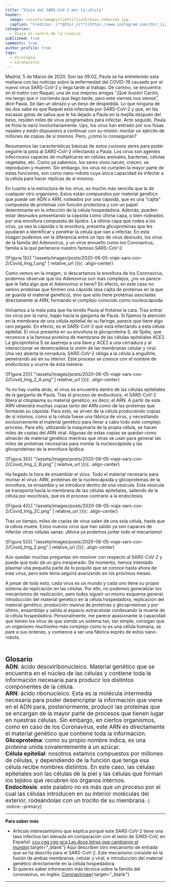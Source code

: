 ```yaml
---
title: "Viaje del SARS-CoV-2 por la célula"
header:
  image: /assets/images/CientificasErbias_reducida.jpg
  caption: "Créditos: [**@Chir_ii**](https://www.instagram.com/chir_ii/?hl=en)"
categories:
  - Viaje al centro de la ciencia
published: true
comments: true
author_profile: true
tags:
  - Virología
  - Coronavirus
--- 
```


 
Madrid, 5 de Marzo de 2020. Son las 09:02, Paula se ha entretenido esta mañana con las noticias sobre la enfermedad del COVID-19 causado por el nuevo virus SARS-CoV-2 y llega tarde al trabajo. De camino, se encuentra en el metro con Raquel, una de sus mejores amigas “¡Qué ilusión! Cariño, me tengo que ir corriendo que llego tarde, pero este viernes nos vemos”, dice Paula. Se dan un abrazo y un beso de despedida. Lo que ninguna de las dos sabe es que Raquel está infectada por SARS-CoV-2 y que, en las escasas gotas de saliva que le ha dejado a Paula en la mejilla después del beso, residen miles de virus programados para infectar. Acto seguido, Paula se frota la nariz involuntariamente. Ups, los virus han entrado por sus fosas nasales y están dispuestos a continuar con su misión: montar un ejército de millones de copias de sí mismos. Pero, ¿cómo lo conseguirán?
 
Resumamos las características básicas de estos curiosos seres para poder seguirle la pista al SARS-CoV-2 infectando a Paula. Los virus son agentes infecciosos capaces de multiplicarse en células animales, bacterias, células vegetales, etc. Como ya sabemos, los seres vivos nacen, crecen, se reproducen y mueren. Sin embargo, los virus no cumplen la mayor parte de estas funciones, son como nano-robots cuya única capacidad es infectar a la célula para hacer réplicas de sí mismos. 
 
En cuanto a la estructura de los virus, es mucho más sencilla que la de cualquier otro organismo. Estos están compuestos por material genético que puede ser ADN o ARN, rodeados por una cápsida, que es una “cajita” compuesta de proteínas con función protectora y con un papel determinante en la infección de la célula hospedadora. Además, pueden estar desnudos presentando la cápsida como última capa, o bien rodeados por una envoltura compuesta de lípidos. La última capa que rodea a los virus, ya sea la cápsida o la envoltura, presenta glicoproteínas que les ayudarán a identificar y penetrar la célula que van a infectar. En esta imagen podemos ver la diferencia entre un tipo de virus desnudo, los virus de la familia del Adenovirus, y un virus envuelto como los Coronavirus, familia a la que pertenece nuestro famoso SARS-CoV-2:


![Figura 1]({{ "/assets/images/posts/2020-06-05-viaje-sars-cov-2/Covid_Img_1.png" | relative_url }}){: .align-center}

Como vemos en la imagen, si descartamos la envoltura de los Coronavirus, podemos observar que los Adenovirus son más complejos, ¿no os parece que le falta algo que el Adenovirus sí tiene? En efecto, en este caso no vemos proteínas que formen una cápsida (esa cajita de proteínas en la que se guarda  el material genético), sino que sólo tiene proteínas asociadas directamente al ARN, formando el complejo conocido como nucleocápsida.
 
Volvamos a la mala pata que ha tenido Paula al frotarse la cara. Tras entrar los virus por la nariz, bajan hacia la garganta de Paula. Si fijamos la atención en la membrana de una célula epitelial de su faringe, parece que tiene algo raro pegado. En efecto, es el SARS-CoV-2 que está infectando a esta célula epitelial. El virus presenta en su envoltura la glicoproteína S, de Spike, que reconoce a la famosa proteína de membrana de las células epiteliales ACE2. La glicoproteína S se asemeja a una llave y ACE2 a una cerradura y al interaccionar se desencadena la unión de las membranas celular y viral. Una vez abierta la cerradura, SARS-CoV-2 obliga a la célula a engullirle, penetrando así en su interior. Este proceso se conoce con el nombre de endocitosis y ocurre de esta manera:

![Figura 2]({{ "/assets/images/posts/2020-06-05-viaje-sars-cov-2/Covid_Img_2_A.png" | relative_url }}){: .align-center}

Ya no hay vuelta atrás, el virus se encuentra dentro de las células epiteliales de la garganta de Paula. Tras el proceso de endocitosis, el SARS-CoV-2 libera al citoplasma su material genético, es decir, el ARN. A partir de este ARN obtendrá muchas copias tanto del ARN como de las proteínas que formarán su cápsida. Para esto, se sirven de la célula produciendo copias de sí mismos, como si la célula fuese una fábrica de virus, y necesitando exclusivamente el material genético para llevar a cabo todo este complejo proceso. Para ello, utilizando la maquinaria de la propia célula, se  hacen miles de copias del ARN viral. Algunas de estas copias se quedan como almacén de material genético mientras que otras se usan para generar las miles de proteínas necesarias para montar la nucleocápsida y las glicoproteínas de la envoltura lipídica. 

![Figura 3]({{ "/assets/images/posts/2020-06-05-viaje-sars-cov-2/Covid_Img_2_B.png" | relative_url }}){: .align-center}

Ha llegado la hora de ensamblar el virus. Todo el material necesario para montar el virus: ARN, proteínas de la nucleocápsida y glicoproteínas de la envoltura, se ensambla y se introduce dentro de una vesícula. Esta vesícula se transporta hacia la membrana de las células epiteliales, saliendo de la célula por exocitosis, que es el proceso contrario a la endocitosis. 

![Figura 4]({{ "/assets/images/posts/2020-06-05-viaje-sars-cov-2/Covid_Img_2C.png" | relative_url }}){: .align-center}

Tras un tiempo, miles de copias de virus salen de una sola célula, hasta que la célula muere. Estos nuevos virus que han salido ya son capaces de infectar otras células sanas. ¡Ahora ya podemos juntar todo el mecanismo!

![Figura 5]({{ "/assets/images/posts/2020-06-05-viaje-sars-cov-2/Covid_Img_2.png" | relative_url }}){: .align-center}

Aún quedan muchas preguntas sin resolver con respecto al  SARS-CoV-2 y puede que todo dé un giro inesperado. De momento, hemos intentado plasmar una pequeña parte de lo poquito que se conoce hasta ahora de este virus, pero este tema seguirá avanzando en los próximos meses. 
 
A pesar de todo esto, cada virus es un mundo y cada uno tiene su propio sistema de replicación en las células. Por ello, no podemos generalizar los mecanismos de replicación, pero todos siguen un mismo esquema general; introducción del material genético en la célula hospedadora, replicación del material genético, producción masiva de proteínas y glicoproteínas y por último, ensamblaje y salida al espacio extracelular conllevando la muerte de la célula hospedadora. Personalmente, me parece apasionante la capacidad que tienen los virus de que siendo un sistema tan, tan simple, consigan que un organismo muchísimo más complejo como lo es una célula humana, se pare a sus órdenes, y comience a ser una fábrica exprés de estos nano-robots.
&nbsp;  
&nbsp;  
&nbsp;   

<span style="font-size:1.5em">**Glosario**</span>
&nbsp;   
<span style="font-size:1.25em">**ADN**: ácido desoxiribonucleico. Material genético que se encuentra en el núcleo de las células y contiene toda la información necesaria para producir los distintos componentes de la célula.        
**ARN**: ácido ribonucleico. Esta es la molécula intermedia necesaria para poder desencriptar la información que viene en el ADN para, posteriormente, producir las proteínas que se encargan de la mayor parte de procesos que tienen lugar en nuestras células. Sin embargo, en ciertos organismos, como en caso de los Coronavirus, este ARN es directamente el material genético que contiene toda la información.      
**Glicoproteína**: como su propio nombre indica, es una proteína unida covalentemente a un azúcar.   
**Célula epitelial**: nosotros estamos compuestos por millones de células, y dependiendo de la función que tenga esa célula recibe nombres distintos. En este caso, las células epiteliales son las células de la piel y las células que forman los tejidos que recubren los órganos internos.      
**Endocitosis**: este palabro no es más que un proceso por el cual las células introducen en su interior moléculas del exterior, rodeándolas con un trocito de su membrana.</span>
{: .notice--primary} 
     

---
**Para saber más**

* Artículo interesantísimo que explica porqué este SARS-CoV-2 tiene una tasa infectiva tan elevada en comparación con el resto 
de SARS-CoV, en Español: [ccu cgg cgg gca Las doce letras que cambiaron el mundo](https://elpais.com/elpais/2020/05/09/ciencia/1589059080_203445.html){:target="_blank"} Aquí describen otro mecanismo de entrada que se ha descrito para el SARS-CoV-2. Este mecanismo consiste en la fusión de ambas membranas, celular y viral, e introducción del material genético directamente en la célula hospedadora.
* Si quieres saber información más técnica sobre la familia del coronavirus, en Inglés: [Coronavirinae](https://viralzone.expasy.org/785){:target="_blank"}

---
